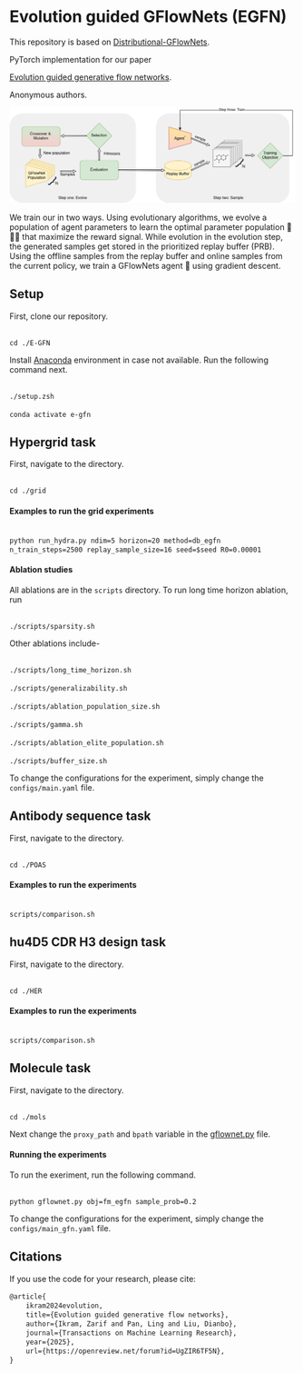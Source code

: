 
#  Evolution guided GFlowNets (EGFN)

This repository is based on [Distributional-GFlowNets](https://github.com/zdhNarsil/Distributional-GFlowNets).

  

PyTorch implementation for our paper

  

[Evolution guided generative flow networks]().

  

Anonymous authors.

  
  

![EGFN Architecture](assets/egfn_architecture.png)

  

We train our in two ways. Using evolutionary algorithms, we evolve a population of agent parameters to learn the optimal parameter population :robot::robot::robot: that maximize the reward signal. While evolution in the evolution step, the generated samples get stored in the prioritized replay buffer (PRB). Using the offline samples from the replay buffer and online samples from the current policy, we train a GFlowNets agent :robot: using gradient descent.

  

##  Setup

First, clone our repository.

```

cd ./E-GFN

```

Install [Anaconda](http://anaconda.org) environment in case not available. Run the following command next.

```

./setup.zsh

conda activate e-gfn

```

  

##  Hypergrid task

First, navigate to the directory.

```

cd ./grid

```

####  Examples to run the grid experiments

```

python run_hydra.py ndim=5 horizon=20 method=db_egfn n_train_steps=2500 replay_sample_size=16 seed=$seed R0=0.00001

```

####  Ablation studies

All ablations are in the `scripts` directory. To run long time horizon ablation, run

```

./scripts/sparsity.sh

```

Other ablations include-

```

./scripts/long_time_horizon.sh

./scripts/generalizability.sh

./scripts/ablation_population_size.sh

./scripts/gamma.sh

./scripts/ablation_elite_population.sh

./scripts/buffer_size.sh

```

To change the configurations for the experiment, simply change the `configs/main.yaml` file.

  
##  Antibody sequence task

First, navigate to the directory.

```

cd ./POAS

```

####  Examples to run the experiments

```

scripts/comparison.sh

```


##  hu4D5 CDR H3 design task

First, navigate to the directory.

```

cd ./HER

```

####  Examples to run the experiments

```

scripts/comparison.sh

```





##  Molecule task

First, navigate to the directory.

```

cd ./mols

```

Next change the `proxy_path` and `bpath` variable in the [gflownet.py](https://github.com/zarifikram/E-GFN/blob/main/mols/gflownet.py) file.

  

####  Running the experiments

To run the exeriment, run the following command.

```

python gflownet.py obj=fm_egfn sample_prob=0.2

```

To change the configurations for the experiment, simply change the `configs/main_gfn.yaml` file.




##  Citations

If you use the code for your research, please cite:

```
@article{
	ikram2024evolution,
	title={Evolution guided generative flow networks},
	author={Ikram, Zarif and Pan, Ling and Liu, Dianbo},
	journal={Transactions on Machine Learning Research},
	year={2025},
	url={https://openreview.net/forum?id=UgZIR6TF5N},
}
```
